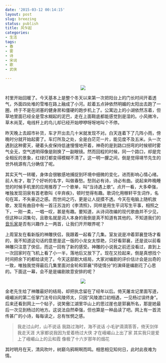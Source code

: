```yaml
---
date: '2015-03-12 00:14:15'
layout: post
slug: breezing
status: publish
title: 风乍起
categories:
- 生活
tags:
- 春
- 雾
- 诗
- 宋词
- 歌
- 武侠

---
```


<div align="center">
  <img src="http://i.imgur.com/AqLRhpp.jpg" />
</div>

村里开始回暖了。今天基本上是整个冬天以来第一次把阳台上的门长时间开着透气，外面四处堆的雪堆在路上融成了小河。趁着五点钟依然明媚的太阳出去跑了一圈，终于不是在闭塞的健身房和僵硬的跑步机上了。公寓边上的小湖依然冻着，但草地里面已经全是雪水糊起的泥巴，走在上面鞋底都能感觉到是湿的。小风微冷，草木尚芜，电线杆上的鸟儿却已经开始咿咿呀呀地叫个不停。

<!-- more -->

昨天晚上去超市补货，车才开出去几十米就发现不对。白天连着下了几阵小雨，傍晚时分就开始起雾了。车灯所及之处，全是白茫茫一片，能见度不及五米。头一次遇到这种雾天，硬着头皮保持低速慢慢地开着，神奇的是到路口拐弯的时候顿时雾气全无，空气透明得像是刚换了一副眼镜。然而回程的时候，同一个路口，却是完全相反的景象，红绿灯都变得模糊不清了。这一明一朦之间，倒是觉得靖节先生的世外桃源有几分确信了呢。

其实天气一转暖，身体会很敏感地捕捉到环境中细微的变化，进而影响心情心绪。前人有才，取了个好听的名字，叫做春愁。愁则必有诗，诗必有曲。说起来昨晚睡觉的时候手机里的应用推荐了一个歌单，叫“当诗遇上歌”。点开一看，大多牵强，唯独发现羽泉有首老歌叫《辛弃疾》，顿时觉得有趣。歌词化用稼轩平生词作，名句在耳，不失豪迈之感。而世间之巧，更是让人捉摸不透。今天在电脑上随机放歌，发现有曲目中有一首汪苏泷的《李清照》，同样是用生平词写生平事，相照之下，一刚一柔，一唱一叹，甚是有趣。要知道，从诗词改编的现代歌曲并不少见，但这种以词集句，且歌名就是词人本身的我倒是真不知道有其他的。不知道我们的[音乐家](http://www.tudou.com/home/_88324353/)是否有兴趣作上一两首，让我们开开眼界呢？

上周室友在看新版的神雕侠侣，我跟着一起看了几集。室友说是冲着郭襄登场才看的，我不知道这句话的意思是这一版的小龙女太惊艳，只好看郭襄，还是说以前看神雕只注意了侠侣，而这一回有了新的感受。神雕的小说我之前还没看过，直到上一次回家时在飞机上看了小一半，落地后又放下了。现在又捡起来，倒是真想找个时间把余下的都给读完了。今天这部剧大结局，大家对编剧的评价估计会是出奇的一致，唯独我觉得最后几集里面对金轮和郭襄“师徒情分”的演绎是编剧花了心思的。下面这一幕，会不是是编剧故意安排的呢？

<div align="center">
  <img src="http://i.imgur.com/ik9YKoc.png" />
</div>

金老先生给了神雕最好的结局，却把执念留在了经年以后。倚天屠龙记里面写道，峨嵋派的第二任掌门法号曰风陵师太，只因“风陵渡口初相遇，一见杨过误终身”。后来还看到网上一个帖子，说笑傲江湖里华山上的思过崖也是郭襄所名，那是她最后一次见到杨过的地方。这说法自然牵强，但也算是一种品读了吧。网上有一首流传甚广的小诗，每每读之，总有怅惘之感。

> 我走过山时，山不说话
> 我路过海时，海不说话
> 小毛驴滴滴答答，倚天剑伴我走天涯
> 大家都说我因为爱着杨过大侠
> 才在峨嵋山上出了家
> 其实我只是爱上了峨嵋山上的云和霞
> 像极了十六岁那年的烟花

其时明月在天，清风吹叶，树巅乌鸦啊啊而鸣。相思相见知何日，此时此夜难为情。
